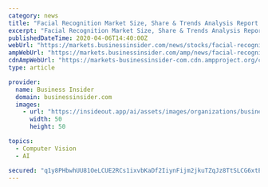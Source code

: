 ```yaml
---
category: news
title: "Facial Recognition Market Size, Share & Trends Analysis Report By Technology, By Application, By End Use And Segment Forecasts, 2020 - 2027"
excerpt: "Facial Recognition Market Size, Share & Trends Analysis Report By Technology (2D, 3D), By Application (Emotion Recognition, Attendance Tracking & Monitoring), By End Use, And Segment Forecasts, 2020 - 2027 Read the full report:  The global facial recognition market size is expected to reach USD 9."
publishedDateTime: 2020-04-06T14:40:00Z
webUrl: "https://markets.businessinsider.com/news/stocks/facial-recognition-market-size-share-trends-analysis-report-by-technology-by-application-by-end-use-and-segment-forecasts-2020-2027-1029068324"
ampWebUrl: "https://markets.businessinsider.com/amp/news/facial-recognition-market-size-share-trends-analysis-report-by-technology-by-application-by-end-use-and-segment-forecasts-2020-2027-1029068324"
cdnAmpWebUrl: "https://markets-businessinsider-com.cdn.ampproject.org/c/s/markets.businessinsider.com/amp/news/facial-recognition-market-size-share-trends-analysis-report-by-technology-by-application-by-end-use-and-segment-forecasts-2020-2027-1029068324"
type: article

provider:
  name: Business Insider
  domain: businessinsider.com
  images:
    - url: "https://insideout.app/ai/assets/images/organizations/businessinsider.com-50x50.jpg"
      width: 50
      height: 50

topics:
  - Computer Vision
  - AI

secured: "q1y8PHbwhUU81OeLCUE2RCs1ixvbKaDf2IiynFijm2jkuTZqJz8TtSLCG6xtEsvJ/nKyH4YKFip7jl++Nr3m+TGUBJ0La0T1P4nvSn1D+HfKbhPCOhqzH1yj6mouY8bC0KyafIJP48uJwdAt7SUSHF3MF4cbgZPqJi2IH/AN4NcIdA4o9mui8hT8Befjk80JJ1DbIrskER+Ln9o+qCsnRCqq6yQ94fTAEqPAxya/BSYPfAgFoZx8eNgVjNACK44QmiohAe22dgrKYaES64sjmlC/iCuFw0UiuhrS0L2k5TmXHPApZVwrlL5TzUv4WTLB;m7hbFpO0U/GSf/kcptxPcQ=="
---
```


